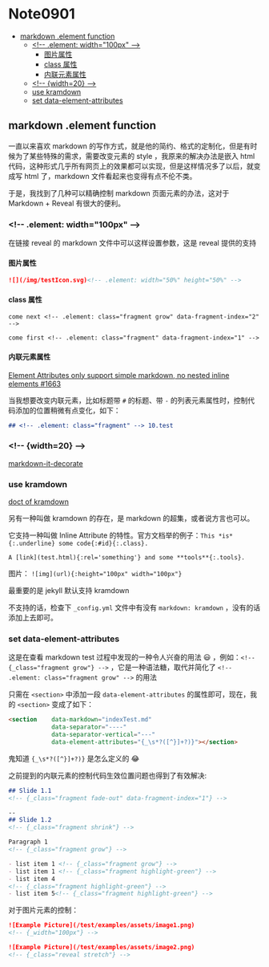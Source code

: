 # Note0901



<!-- MarkdownTOC -->

- [markdown .element function](#markdown-element-function)
    - [&lt;!-- .element: width="100px" --&gt;](#---element-width100px---)
        - [图片属性](#图片属性)
        - [class 属性](#class-属性)
        - [内联元素属性](#内联元素属性)
    - [&lt;!-- {width=20} --&gt;](#---width20---)
    - [use kramdown](#use-kramdown)
    - [set data-element-attributes](#set-data-element-attributes)

<!-- /MarkdownTOC -->


## markdown .element function

一直以来喜欢 markdown 的写作方式，就是他的简约、格式的定制化，但是有时候为了某些特殊的需求，需要改变元素的 style ，我原来的解决办法是嵌入 html 代码，这种形式几乎所有网页上的效果都可以实现，但是这样情况多了以后，就变成写 html 了，markdown 文件看起来也变得有点不伦不类。

于是，我找到了几种可以精确控制 markdown 页面元素的办法，这对于 Markdown + Reveal 有很大的便利。

### &lt;!-- .element: width="100px" --&gt;

在链接 reveal 的 markdown 文件中可以这样设置参数，这是 reveal 提供的支持

#### 图片属性

```markdown
![](/img/testIcon.svg)<!-- .element: width="50%" height="50%" -->
```

#### class 属性

```mardown
come next <!-- .element: class="fragment grow" data-fragment-index="2" --> 

come first <!-- .element: class="fragment" data-fragment-index="1" -->
```

#### 内联元素属性

[Element Attributes only support simple markdown, no nested inline elements #1663](https://github.com/hakimel/reveal.js/issues/1663)

当我想要改变内联元素，比如标题带 `#` 的标题、带 `-` 的列表元素属性时，控制代码添加的位置稍微有点变化，如下：

```markdown
## <!-- .element: class="fragment" --> 10.test
```


### &lt;!-- {width=20} --&gt;

[markdown-it-decorate](https://github.com/rstacruz/markdown-it-decorate)


### use kramdown

[doct of kramdown](https://kramdown.gettalong.org/quickref.html)

另有一种叫做 kramdown 的存在，是 markdown 的超集，或者说方言也可以。

它支持一种叫做 Inline Attribute 的特性。官方文档举的例子：`This *is*{:.underline} some code{:#id}{:.class}.`

`A [link](test.html){:rel='something'} and some **tools**{:.tools}.`

图片： `![img](url){:height="100px" width="100px"}`

最重要的是 jekyll 默认支持 kramdown

不支持的话，检查下 `_config.yml` 文件中有没有 `markdown: kramdown` ，没有的话添加上去即可。



### set data-element-attributes

这是在查看 markdown test 过程中发现的一种令人兴奋的用法 :smiley: ，例如：`<!-- {_class="fragment grow"} -->` ，它是一种语法糖，取代并简化了 `<!-- .element: class="fragment grow" -->` 的用法

只需在 `<section>` 中添加一段 `data-element-attributes` 的属性即可，现在，我的 `<section>` 变成了如下：

```html
<section    data-markdown="indexTest.md" 
            data-separator="----" 
            data-separator-vertical="---"
            data-element-attributes="{_\s*?([^}]+?)}"></section>
```

鬼知道 `{_\s*?([^}]+?)}` 是怎么定义的 :joy:

之前提到的内联元素的控制代码生效位置问题也得到了有效解决:

```markdown
## Slide 1.1
<!-- {_class="fragment fade-out" data-fragment-index="1"} -->

--
## Slide 1.2
<!-- {_class="fragment shrink"} -->

Paragraph 1
<!-- {_class="fragment grow"} -->

- list item 1 <!-- {_class="fragment grow"} -->
- list item 1 <!-- {_class="fragment highlight-green"} -->
- list item 4
<!-- {_class="fragment highlight-green"} -->
- list item 5<!-- {_class="fragment highlight-green"} -->
```

对于图片元素的控制：

```markdown
![Example Picture](/test/examples/assets/image1.png)
<!-- {_width="100px"} -->

![Example Picture](/test/examples/assets/image2.png)
<!-- {_class="reveal stretch"} -->
```



